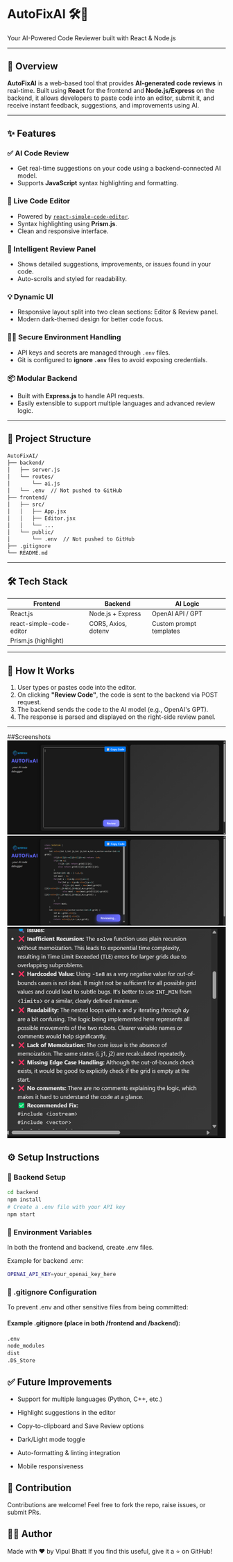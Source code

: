 # AutoFixAI 🛠️🤖  
Your AI-Powered Code Reviewer built with React & Node.js

---

## 🚀 Overview

**AutoFixAI** is a web-based tool that provides **AI-generated code reviews** in real-time. Built using **React** for the frontend and **Node.js/Express** on the backend, it allows developers to paste code into an editor, submit it, and receive instant feedback, suggestions, and improvements using AI.

---

## ✨ Features

### ✅ AI Code Review
- Get real-time suggestions on your code using a backend-connected AI model.
- Supports **JavaScript** syntax highlighting and formatting.

### 📝 Live Code Editor
- Powered by [`react-simple-code-editor`](https://github.com/satya164/react-simple-code-editor).
- Syntax highlighting using **Prism.js**.
- Clean and responsive interface.

### 📃 Intelligent Review Panel
- Shows detailed suggestions, improvements, or issues found in your code.
- Auto-scrolls and styled for readability.

### 💡 Dynamic UI
- Responsive layout split into two clean sections: Editor & Review panel.
- Modern dark-themed design for better code focus.

### 🕵️‍♂️ Secure Environment Handling
- API keys and secrets are managed through `.env` files.
- Git is configured to **ignore `.env`** files to avoid exposing credentials.

### 📦 Modular Backend
- Built with **Express.js** to handle API requests.
- Easily extensible to support multiple languages and advanced review logic.

---

## 📁 Project Structure


```
AutoFixAI/
├── backend/
│   ├── server.js
│   └── routes/
│       └── ai.js
│   └── .env  // Not pushed to GitHub
├── frontend/
│   ├── src/
│   │   ├── App.jsx
│   │   ├── Editor.jsx
│   │   └── ...
│   └── public/
│       └── .env  // Not pushed to GitHub
├── .gitignore
└── README.md
```

---

## 🛠️ Tech Stack

| Frontend            | Backend             | AI Logic        |
|---------------------|---------------------|-----------------|
| React.js            | Node.js + Express   | OpenAI API / GPT |
| react-simple-code-editor | CORS, Axios, dotenv | Custom prompt templates |
| Prism.js (highlight) |                     |                 |

---

## 🧠 How It Works

1. User types or pastes code into the editor.
2. On clicking **"Review Code"**, the code is sent to the backend via POST request.
3. The backend sends the code to the AI model (e.g., OpenAI's GPT).
4. The response is parsed and displayed on the right-side review panel.

---
##Screenshots
![App ScreenShot](https://github.com/vbhatt552/AUTOFIXAI/blob/master/images/Screenshot%202025-04-22%20172046.png)
![Code Input](https://github.com/vbhatt552/AUTOFIXAI/blob/master/images/Screenshot%202025-04-22%20172200.png)
![Code output](https://github.com/vbhatt552/AUTOFIXAI/blob/master/images/Screenshot%202025-04-22%20172236.png)
## ⚙️ Setup Instructions

### 🔧 Backend Setup

```bash
cd backend
npm install
# Create a .env file with your API key
npm start
```
### 🔐 Environment Variables
In both the frontend and backend, create .env files.

Example for backend .env:

```bash
OPENAI_API_KEY=your_openai_key_here
```
### 🛑 .gitignore Configuration
To prevent .env and other sensitive files from being committed:

#### Example .gitignore (place in both /frontend and /backend):

```bash
.env
node_modules
dist
.DS_Store
```
## ✅ Future Improvements
- Support for multiple languages (Python, C++, etc.)

- Highlight suggestions in the editor

- Copy-to-clipboard and Save Review options

- Dark/Light mode toggle

- Auto-formatting & linting integration

- Mobile responsiveness
## 🙌 Contribution
Contributions are welcome! Feel free to fork the repo, raise issues, or submit PRs.

## 👨‍💻 Author
Made with ❤️ by Vipul Bhatt
If you find this useful, give it a ⭐ on GitHub!


